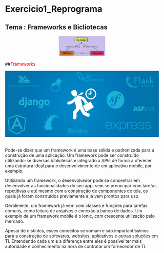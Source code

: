 # Exercicio1_Reprograma
## Tema : Frameworks e Bicliotecas


<p align="center"> 
<img src="/img/Biblioteca_Frameworks.png" width="30%" height="50%"/>
</p>


##<span style="color:red">Frameworks</span> 


![Framework](https://github.com/camila-marquesbr/Exercicio1-Reprograma/blob/master/img/Frameworks-1.jpeg) <br><br>

Pode-se dizer que um framework é uma base sólida e padronizada para a construção de uma aplicação. Um framework pode ser construído utilizando-se diversas bibliotecas e integrado a APIs de forma a oferecer uma estrutura ideal para o desenvolvimento de um aplicativo mobile, por exemplo. <br>

Utilizando um framework, o desenvolvedor pode se concentrar em desenvolver as funcionalidades do seu app, sem se preocupar com tarefas repetitivas e até mesmo com a construção de componentes de tela, os quais já foram construídos previamente e já vem prontos para uso. <br>

Geralmente, um framework já vem com classes e funções para tarefas comuns, como leitura de arquivos e conexão a banco de dados. Um exemplo de um framework mobile é o Ionic, com crescente utilização pelo mercado. <br>

Apesar de distintos, esses conceitos se somam e são importantíssimos para a construção de softwares, websites, aplicativos e outras soluções em TI. Entendendo cada um e a diferença entre eles é possível ter mais autoridade e conhecimento na hora de contratar um fornecedor de TI. <br>


